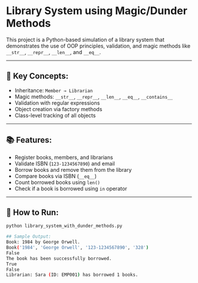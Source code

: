 # Library System using Magic/Dunder Methods

This project is a Python-based simulation of a library system that demonstrates the use of OOP principles, validation, and magic methods like `__str__`, `__repr__`, `__len__`, and `__eq__`.

---

## 🔧 Key Concepts:
- Inheritance: `Member → Librarian`
- Magic methods: `__str__`, `__repr__`, `__len__`, `__eq__`, `__contains__`
- Validation with regular expressions
- Object creation via factory methods
- Class-level tracking of all objects

---

## 📚 Features:
- Register books, members, and librarians
- Validate ISBN (`123-1234567890`) and email
- Borrow books and remove them from the library
- Compare books via ISBN (`__eq__`)
- Count borrowed books using `len()`
- Check if a book is borrowed using `in` operator

---

## 🚀 How to Run:
```bash
python library_system_with_dunder_methods.py

## Sample Output:
Book: 1984 by George Orwell.
Book('1984', 'George Orwell', '123-1234567890', '328')
False
The book has been successfully borrowed.
True
False
Librarian: Sara (ID: EMP001) has borrowed 1 books.
